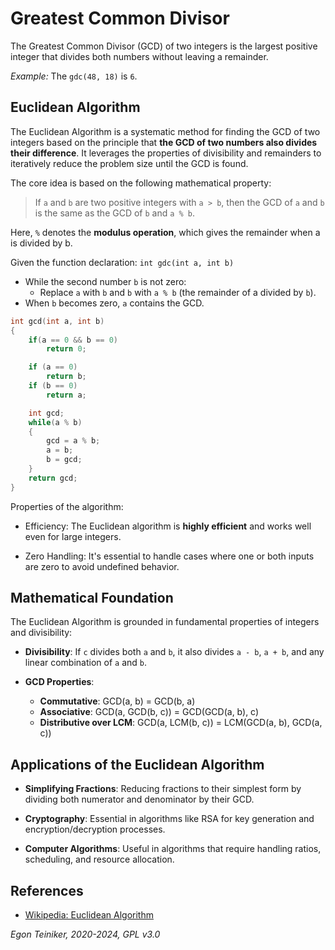 # Greatest Common Divisor

The Greatest Common Divisor (GCD) of two integers is the largest positive 
integer that divides both numbers without leaving a remainder. 

_Example:_ The `gdc(48, 18)` is `6`.


## Euclidean Algorithm
The Euclidean Algorithm is a systematic method for finding the GCD of two 
integers based on the principle that **the GCD of two numbers also divides 
their difference**. It leverages the properties of divisibility and remainders 
to iteratively reduce the problem size until the GCD is found. 

The core idea is based on the following mathematical property:

> If `a` and `b` are two positive integers with `a > b`, then the GCD of 
> `a` and `b` is the same as the GCD of `b` and `a % b`.

Here, `%` denotes the **modulus operation**, which gives the remainder 
when a is divided by b.

Given the function declaration: `int gdc(int a, int b)`
* While the second number `b` is not zero:
    * Replace `a` with `b` and `b` with `a % b` (the remainder of a divided by `b`).
* When `b` becomes zero, `a` contains the GCD.

```C
int gcd(int a, int b)
{
    if(a == 0 && b == 0)
        return 0;

    if (a == 0)
        return b;
    if (b == 0)
        return a;

    int gcd;
    while(a % b)
    {
        gcd = a % b;
        a = b;
        b = gcd;
    }    
    return gcd;
}
```

Properties of the algorithm:

* Efficiency: The Euclidean algorithm is **highly efficient** and works well 
    even for large integers.

* Zero Handling: It's essential to handle cases where one or both inputs are 
    zero to avoid undefined behavior.


## Mathematical Foundation

The Euclidean Algorithm is grounded in fundamental properties of integers and 
divisibility:

* **Divisibility**: If `c` divides both `a` and `b`, it also divides `a - b`, 
    `a + b`, and any linear combination of `a` and `b`.

* **GCD Properties**:
    * **Commutative**: GCD(a, b) = GCD(b, a)
    * **Associative**: GCD(a, GCD(b, c)) = GCD(GCD(a, b), c)
    * **Distributive over LCM**: GCD(a, LCM(b, c)) = LCM(GCD(a, b), GCD(a, c))    


## Applications of the Euclidean Algorithm

* **Simplifying Fractions**: Reducing fractions to their simplest form by dividing 
    both numerator and denominator by their GCD.

* **Cryptography**: Essential in algorithms like RSA for key generation and 
    encryption/decryption processes.

* **Computer Algorithms**: Useful in algorithms that require handling ratios, 
    scheduling, and resource allocation.

## References

* [Wikipedia: Euclidean Algorithm](https://en.wikipedia.org/wiki/Euclidean_algorithm)

*Egon Teiniker, 2020-2024, GPL v3.0* 
